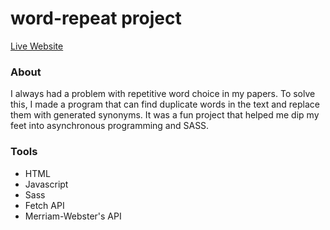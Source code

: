 # word-repeat project

[Live Website](https://dustnvan.github.io/word-repeat/)


### About 
I always had a problem with repetitive word choice in my papers. To solve this, I made a program that can find duplicate words in the text and replace them with generated synonyms. It was a fun project that helped me dip my feet into asynchronous programming and SASS.

### Tools
- HTML
- Javascript
- Sass
- Fetch API
- Merriam-Webster's API

